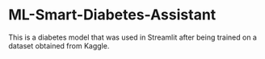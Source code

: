 # ML-Smart-Diabetes-Assistant
This is a diabetes model that was used in Streamlit after being trained on a dataset obtained from Kaggle.
